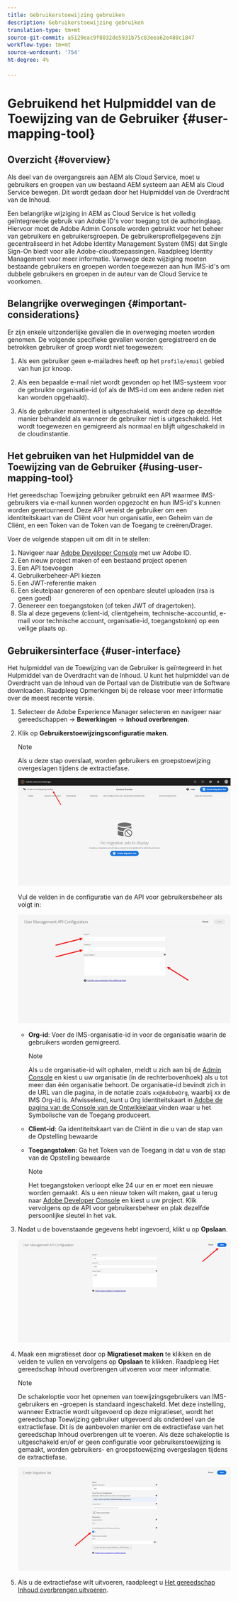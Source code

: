 ```yaml
---
title: Gebruikerstoewijzing gebruiken
description: Gebruikerstoewijzing gebruiken
translation-type: tm+mt
source-git-commit: a5129eac9f8032de5931b75c83eea62e480c1847
workflow-type: tm+mt
source-wordcount: '754'
ht-degree: 4%

---
```



# Gebruikend het Hulpmiddel van de Toewijzing van de Gebruiker {#user-mapping-tool}

## Overzicht {#overview}

Als deel van de overgangsreis aan AEM als Cloud Service, moet u gebruikers en groepen van uw bestaand AEM systeem aan AEM als Cloud Service bewegen. Dit wordt gedaan door het Hulpmiddel van de Overdracht van de Inhoud.

Een belangrijke wijziging in AEM as Cloud Service is het volledig geïntegreerde gebruik van Adobe ID&#39;s voor toegang tot de authoringlaag.  Hiervoor moet de Adobe Admin Console worden gebruikt voor het beheer van gebruikers en gebruikersgroepen. De gebruikersprofielgegevens zijn gecentraliseerd in het Adobe Identity Management System (IMS) dat Single Sign-On biedt voor alle Adobe-cloudtoepassingen. Raadpleeg Identity Management voor meer informatie. Vanwege deze wijziging moeten bestaande gebruikers en groepen worden toegewezen aan hun IMS-id&#39;s om dubbele gebruikers en groepen in de auteur van de Cloud Service te voorkomen.

## Belangrijke overwegingen {#important-considerations}

Er zijn enkele uitzonderlijke gevallen die in overweging moeten worden genomen. De volgende specifieke gevallen worden geregistreerd en de betrokken gebruiker of groep wordt niet toegewezen:

1. Als een gebruiker geen e-mailadres heeft op het `profile/email` gebied van hun jcr knoop.

1. Als een bepaalde e-mail niet wordt gevonden op het IMS-systeem voor de gebruikte organisatie-id (of als de IMS-id om een andere reden niet kan worden opgehaald).

1. Als de gebruiker momenteel is uitgeschakeld, wordt deze op dezelfde manier behandeld als wanneer de gebruiker niet is uitgeschakeld.  Het wordt toegewezen en gemigreerd als normaal en blijft uitgeschakeld in de cloudinstantie.

## Het gebruiken van het Hulpmiddel van de Toewijzing van de Gebruiker {#using-user-mapping-tool}

Het gereedschap Toewijzing gebruiker gebruikt een API waarmee IMS-gebruikers via e-mail kunnen worden opgezocht en hun IMS-id&#39;s kunnen worden geretourneerd. Deze API vereist de gebruiker om een identiteitskaart van de Cliënt voor hun organisatie, een Geheim van de Cliënt, en een Token van de Token van de Toegang te creëren/Drager.

Voer de volgende stappen uit om dit in te stellen:

1. Navigeer naar [Adobe Developer Console](https://console.adobe.io) met uw Adobe ID.
1. Een nieuw project maken of een bestaand project openen
1. Een API toevoegen
1. Gebruikerbeheer-API kiezen
1. Een JWT-referentie maken
1. Een sleutelpaar genereren of een openbare sleutel uploaden (rsa is geen goed)
1. Genereer een toegangstoken (of teken JWT of dragertoken).
1. Sla al deze gegevens (client-id, clientgeheim, technische-accountid, e-mail voor technische account, organisatie-id, toegangstoken) op een veilige plaats op.

## Gebruikersinterface {#user-interface}

Het hulpmiddel van de Toewijzing van de Gebruiker is geïntegreerd in het Hulpmiddel van de Overdracht van de Inhoud. U kunt het hulpmiddel van de Overdracht van de Inhoud van de Portaal van de Distributie van de Software downloaden. Raadpleeg Opmerkingen bij de release voor meer informatie over de meest recente versie.

1. Selecteer de Adobe Experience Manager selecteren en navigeer naar gereedschappen -> **Bewerkingen** -> **Inhoud overbrengen**.
1. Klik op **Gebruikerstoewijzingsconfiguratie maken**.

   >[!NOTE]
   >Als u deze stap overslaat, worden gebruikers en groepstoewijzing overgeslagen tijdens de extractiefase.

   ![afbeelding](/help/move-to-cloud-service/content-transfer-tool/assets-user-mapping/user-mapping-1.png)

   Vul de velden in de configuratie van de API voor gebruikersbeheer als volgt in:

   ![afbeelding](/help/move-to-cloud-service/content-transfer-tool/assets-user-mapping/user-mapping-2.png)

   * **Org-id**: Voer de IMS-organisatie-id in voor de organisatie waarin de gebruikers worden gemigreerd.

      >[!NOTE]
      >Als u de organisatie-id wilt ophalen, meldt u zich aan bij de [Admin Console](https://adminconsole.adobe.com/) en kiest u uw organisatie (in de rechterbovenhoek) als u tot meer dan één organisatie behoort. De organisatie-id bevindt zich in de URL van die pagina, in de notatie zoals `xx@AdobeOrg`, waarbij xx de IMS Org-id is.  Afwisselend, kunt u Org identiteitskaart in [Adobe de pagina van de Console van de Ontwikkelaar ](https://console.adobe.io) vinden waar u het Symbolische van de Toegang produceert.

   * **Client-id**: Ga identiteitskaart van de Cliënt in die u van de stap van de Opstelling bewaarde

   * **Toegangstoken**: Ga het Token van de Toegang in dat u van de stap van de Opstelling bewaarde

      >[!NOTE]
      >Het toegangstoken verloopt elke 24 uur en er moet een nieuwe worden gemaakt. Als u een nieuw token wilt maken, gaat u terug naar [Adobe Developer Console](https://console.adobe.io) en kiest u uw project. Klik vervolgens op de API voor gebruikersbeheer en plak dezelfde persoonlijke sleutel in het vak.

1. Nadat u de bovenstaande gegevens hebt ingevoerd, klikt u op **Opslaan**.

   ![afbeelding](/help/move-to-cloud-service/content-transfer-tool/assets-user-mapping/user-mapping-3.png)


1. Maak een migratieset door op **Migratieset maken** te klikken en de velden te vullen en vervolgens op **Opslaan** te klikken. Raadpleeg Het gereedschap Inhoud overbrengen uitvoeren voor meer informatie.

   >[!NOTE]
   >De schakeloptie voor het opnemen van toewijzingsgebruikers van IMS-gebruikers en -groepen is standaard ingeschakeld. Met deze instelling, wanneer Extractie wordt uitgevoerd op deze migratieset, wordt het gereedschap Toewijzing gebruiker uitgevoerd als onderdeel van de extractiefase. Dit is de aanbevolen manier om de extractiefase van het gereedschap Inhoud overbrengen uit te voeren. Als deze schakeloptie is uitgeschakeld en/of er geen configuratie voor gebruikerstoewijzing is gemaakt, worden gebruikers- en groepstoewijzing overgeslagen tijdens de extractiefase.

   ![afbeelding](/help/move-to-cloud-service/content-transfer-tool/assets-user-mapping/user-mapping-4.png)

1. Als u de extractiefase wilt uitvoeren, raadpleegt u [Het gereedschap Inhoud overbrengen uitvoeren](https://experienceleague.adobe.com/docs/experience-manager-cloud-service/moving/cloud-migration/content-transfer-tool/using-content-transfer-tool.html?lang=en#running-tool).



